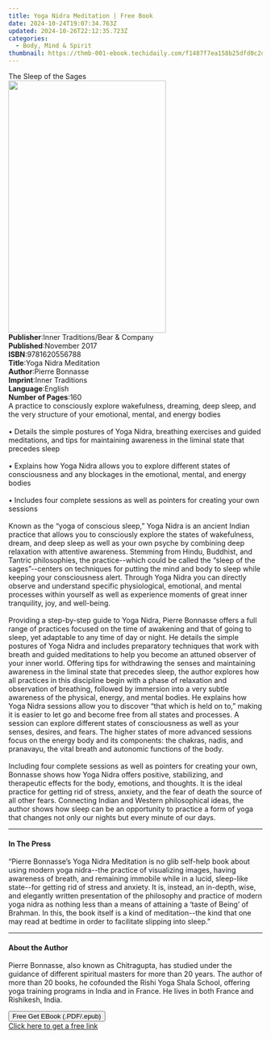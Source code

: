 ```yaml
---
title: Yoga Nidra Meditation | Free Book
date: 2024-10-24T19:07:34.763Z
updated: 2024-10-26T22:12:35.723Z
categories:
  - Body, Mind & Spirit
thumbnail: https://thmb-001-ebook.techidaily.com/f1487f7ea158b25dfd0c2db2f6a94ecc1a9655a8d901a9c843b000f56b1da020.jpg
---
```

<main id="book-container">
  <div class="flex flex-col">
    <div class="book-brief flex-1 py-6 px-4 sm:p-6 md:py-10 md:px-8">
      <!-- brief-->
      <div class="book-brief-main">The Sleep of the Sages</div>
    </div>
    <div
      class="book-meta-info flex-1 grid gap-4 col-start-1 col-end-3 row-start-1 sm:mb-6 sm:grid-cols-4 lg:gap-6 lg:col-start-2 lg:row-end-6 lg:row-span-6 lg:mb-0"
    >
      <div
        class="book-meta-info-left place-content-center mt-4 p-4 text-sm leading-6 col-start-2 col-span-2 dark:text-slate-400"
      >
        <img
          class="w-full h-500 object-cover rounded-lg sm:h-255 sm:col-span-2 lg:col-span-full"
          src="https://img-001-ebook.techidaily.com/33cc7dc13c055f51c8733b5b3360e15648a91b0d23a110f62767fb292bda5a85.jpg"
          alt=""
          width="312"
          height="500"
        />
      </div>
      <div
        class="book-meta-info-right mt-2 col-start-1 row-start-2 col-span-3 self-center"
      >
        <!-- meta data  -->
        <div class="flex flex-col px-4 md:px-8">
          <div class="flex-1">
            <strong>Publisher</strong>:<span class="px-2"
              >Inner Traditions/Bear &amp; Company</span
            >
          </div>
          <div class="flex-1">
            <strong>Published</strong>:<span class="px-2">November 2017</span>
          </div>
          <div class="flex-1">
            <strong>ISBN</strong>:<span class="px-2">9781620556788</span>
          </div>
          <div class="flex-1">
            <strong>Title</strong>:<span class="px-2"
              >Yoga Nidra Meditation</span
            >
          </div>
          <div class="flex-1">
            <strong>Author</strong>:<span class="px-2">Pierre Bonnasse</span>
          </div>
          <div class="flex-1">
            <strong>Imprint</strong>:<span class="px-2">Inner Traditions</span>
          </div>
          <div class="flex-1">
            <strong>Language</strong>:<span class="px-2">English</span>
          </div>
          <div class="flex-1">
            <strong>Number of Pages</strong>:<span class="px-2">160</span>
          </div>
        </div>
      </div>
    </div>
    <div class="book-description flex-1 py-6 px-4 sm:p-6 md:py-10 md:px-8">
      <div class="book-description-main">
        <div accordion-content="" id="description">
          A practice to consciously explore wakefulness, dreaming, deep sleep,
          and the very structure of your emotional, mental, and energy bodies
          <br /><br />• Details the simple postures of Yoga Nidra, breathing
          exercises and guided meditations, and tips for maintaining awareness
          in the liminal state that precedes sleep <br /><br />• Explains how
          Yoga Nidra allows you to explore different states of consciousness and
          any blockages in the emotional, mental, and energy bodies
          <br /><br />• Includes four complete sessions as well as pointers for
          creating your own sessions <br /><br />Known as the “yoga of conscious
          sleep,” Yoga Nidra is an ancient Indian practice that allows you to
          consciously explore the states of wakefulness, dream, and deep sleep
          as well as your own psyche by combining deep relaxation with attentive
          awareness. Stemming from Hindu, Buddhist, and Tantric philosophies,
          the practice--which could be called the “sleep of the sages”--centers
          on techniques for putting the mind and body to sleep while keeping
          your consciousness alert. Through Yoga Nidra you can directly observe
          and understand specific physiological, emotional, and mental processes
          within yourself as well as experience moments of great inner
          tranquility, joy, and well-being. <br /><br />Providing a step-by-step
          guide to Yoga Nidra, Pierre Bonnasse offers a full range of practices
          focused on the time of awakening and that of going to sleep, yet
          adaptable to any time of day or night. He details the simple postures
          of Yoga Nidra and includes preparatory techniques that work with
          breath and guided meditations to help you become an attuned observer
          of your inner world. Offering tips for withdrawing the senses and
          maintaining awareness in the liminal state that precedes sleep, the
          author explores how all practices in this discipline begin with a
          phase of relaxation and observation of breathing, followed by
          immersion into a very subtle awareness of the physical, energy, and
          mental bodies. He explains how Yoga Nidra sessions allow you to
          discover “that which is held on to,” making it is easier to let go and
          become free from all states and processes. A session can explore
          different states of consciousness as well as your senses, desires, and
          fears. The higher states of more advanced sessions focus on the energy
          body and its components: the chakras, nadis, and pranavayu, the vital
          breath and autonomic functions of the body. <br /><br />Including four
          complete sessions as well as pointers for creating your own, Bonnasse
          shows how Yoga Nidra offers positive, stabilizing, and therapeutic
          effects for the body, emotions, and thoughts. It is the ideal practice
          for getting rid of stress, anxiety, and the fear of death the source
          of all other fears. Connecting Indian and Western philosophical ideas,
          the author shows how sleep can be an opportunity to practice a form of
          yoga that changes not only our nights but every minute of our days.
        </div>
        <div class="accordion-fader"></div>
      </div>
    </div>
    <div class="book-excerpts flex-1 py-6 px-4 sm:p-6 md:py-10 md:px-8">
      <!-- excerpts-->
      <div class="book-excerpts-main">
        <hr />
        <h4 class="placeholder placeholder-heading">
          <span>In The Press</span>
        </h4>
        <p>
          “Pierre Bonnasse’s Yoga Nidra Meditation is no glib self-help book
          about using modern yoga nidra--the practice of visualizing images,
          having awareness of breath, and remaining immobile while in a lucid,
          sleep-like state--for getting rid of stress and anxiety. It is,
          instead, an in-depth, wise, and elegantly written presentation of the
          philosophy and practice of modern yoga nidra as nothing less than a
          means of attaining a ‘taste of Being’ of Brahman. In this, the book
          itself is a kind of meditation--the kind that one may read at bedtime
          in order to facilitate slipping into sleep.”
        </p>
      </div>
    </div>
    <div class="book-about-author flex-1 py-6 px-4 sm:p-6 md:py-10 md:px-8">
      <!-- about author-->
      <div class="book-main-author-main">
        <hr />
        <h4 class="placeholder placeholder-heading">
          <span>About the Author</span>
        </h4>
        <p>
          Pierre Bonnasse, also known as Chitragupta, has studied under the
          guidance of different spiritual masters for more than 20 years. The
          author of more than 20 books, he cofounded the Rishi Yoga Shala
          School, offering yoga training programs in India and in France. He
          lives in both France and Rishikesh, India.
        </p>
      </div>
    </div>
    <div class="book-free-get flex-1 py-6 px-4 sm:p-6 md:py-10 md:px-8">
      <button
        id="btn-free-get"
        class="bg-blue-500 hover:bg-blue-700 text-white font-bold py-2 px-4 rounded"
      >
        Free Get EBook (.PDF/.epub)
      </button>
      <div id="countdown-display" class="px-2 text-lg mt-2"></div>
      <a
        id="free-link"
        class="hidden bg-blue-500 hover:bg-blue-700 text-white font-bold py-2 px-4 rounded"
        href="https://www.ebooks.com/en-us/book/95782105/yoga-nidra-meditation/pierre-bonnasse/"
        target="_blank"
        >Click here to get a free link</a
      >
    </div>
    <script>
      let countdownTime = 0;
      let countdownInterval = null;
      document
        .getElementById('btn-free-get')
        .addEventListener('click', startCountdown);
      function startCountdown() {
        countdownTime = new Date().getTime() + 60000 * 3;
        countdownInterval = setInterval(updateCountdown, 1000);
        document.getElementById('btn-free-get').disabled = true;
        document
          .getElementById('btn-free-get')
          .classList.add('bg-gray-500', 'cursor-not-allowed');
      }
      function updateCountdown() {
        let currentTime = new Date().getTime();
        let timeLeft = countdownTime - currentTime;
        let secondsLeft = Math.floor(timeLeft / 1000);
        document.getElementById('countdown-display').innerHTML =
          `Remaining time: ${secondsLeft} seconds.`;
        if (secondsLeft <= 0) {
          clearInterval(countdownInterval);
          document.getElementById('btn-free-get').classList.add('hidden');
          document.getElementById('free-link').classList.remove('hidden');
          document.getElementById('countdown-display').innerHTML = '';
        }
      }
    </script>
  </div>
</main>

<ins class="adsbygoogle"
      style="display:block"
      data-ad-client="ca-pub-7571918770474297"
      data-ad-slot="8358498916"
      data-ad-format="auto"
      data-full-width-responsive="true"></ins>
    